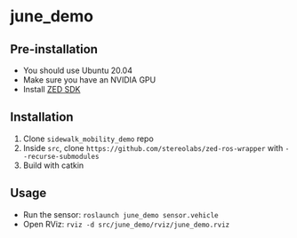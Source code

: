 # june_demo

## Pre-installation

- You should use Ubuntu 20.04
- Make sure you have an NVIDIA GPU
- Install [ZED SDK](https://www.stereolabs.com/developers/release)

## Installation

1. Clone `sidewalk_mobility_demo` repo
2. Inside `src`, clone `https://github.com/stereolabs/zed-ros-wrapper` with `--recurse-submodules`
3. Build with catkin

## Usage 

- Run the sensor: `roslaunch june_demo sensor.vehicle` 
- Open RViz: `rviz -d src/june_demo/rviz/june_demo.rviz`
